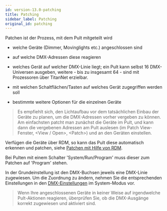 ```yaml
---
id: version-13.0-patching
title: Patching
sidebar_label: Patching
original_id: patching
---
```


Patchen ist der Prozess, mit dem Pult mitgeteilt wird

-   welche Geräte (Dimmer, Movinglights etc.) angeschlossen sind

-   auf welche DMX-Adressen diese reagieren

-   welches Gerät auf welcher DMX-Linie liegt; ein Pult kann selbst 16
    DMX-Universen ausgeben, weitere - bis zu insgesamt 64 - sind mit
    Prozessoren über TitanNet erzielbar.

-   mit welchen Schaltflächen/Tasten auf welches Gerät zugegriffen
    werden soll

-   bestimmte weitere Optionen für die einzelnen Geräte

> Es empfiehlt sich, den Lichtaufbau vor dem tatsächlichen Einbau der Geräte zu planen, um die DMX-Adressen vorher vergeben zu können. Am einfachsten patcht man zunächst die Geräte im Pult, und kann dann die vergebenen Adressen am Pult auslesen (im Patch View-Fenster, \<View / Open\>, \<Patch\>) und an den Geräten einstellen.

Verfügen die Geräte über RDM, so kann das Pult diese automatisch
erkennen und patchen, siehe [Patchen mit Hilfe von RDM](./patching/patching-new-fixtures-or-dimmers.md#patchen-mit-hilfe-von-rdm).

Bei Pulten mit einem Schalter 'System/Run/Program' muss dieser zum Patchen
auf 'Program' stehen.

In der Grundeinstellung ist den DMX-Buchsen jeweils eine DMX-Linie
zugewiesen. Um die Zuordnung zu ändern, nehmen Sie die entsprechenden
Einstellungen in den [DMX-Einstellungen](./system-settings/dmx-output-mapping.md) im System-Modus vor.

> Wenn Ihre angeschlossenen Geräte in keiner Weise auf irgendwelche Pult-Aktionen reagieren, überprüfen Sie, ob die DMX-Ausgänge korrekt zugewiesen und aktiviert sind.
